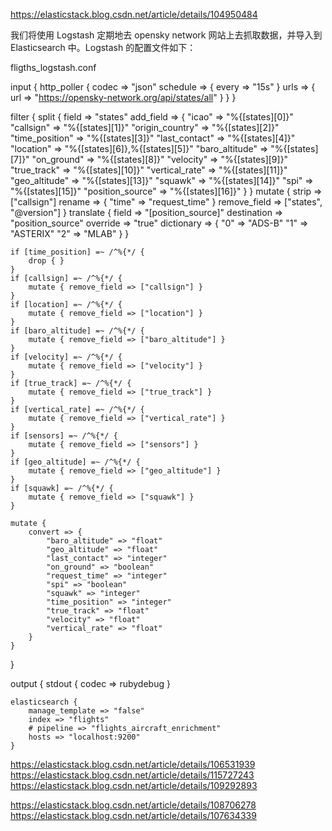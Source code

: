 https://elasticstack.blog.csdn.net/article/details/104950484


我们将使用 Logstash 定期地去 opensky network 网站上去抓取数据，并导入到 Elasticsearch 中。Logstash 的配置文件如下：

fligths_logstash.conf

input {
    http_poller {
        codec => "json"
        schedule => { every => "15s" }
        urls => {
            url => "https://opensky-network.org/api/states/all"
        }
    }
}
 
filter {
    split {
        field => "states"
        add_field => {
            "icao" => "%{[states][0]}"
            "callsign" => "%{[states][1]}"
            "origin_country" => "%{[states][2]}"
            "time_position" => "%{[states][3]}"
            "last_contact" => "%{[states][4]}"
            "location" => "%{[states][6]},%{[states][5]}"
            "baro_altitude" => "%{[states][7]}"
            "on_ground" => "%{[states][8]}"
            "velocity" => "%{[states][9]}"
            "true_track" => "%{[states][10]}"
            "vertical_rate" => "%{[states][11]}"
            "geo_altitude" => "%{[states][13]}"
            "squawk" => "%{[states][14]}"
            "spi" => "%{[states][15]}"
            "position_source" => "%{[states][16]}"
        }
    }
    mutate {
        strip => ["callsign"]
        rename => { "time" => "request_time" }
        remove_field => ["states", "@version"]
    }
    translate {
        field => "[position_source]"
        destination => "position_source"
        override => "true"
        dictionary => {
          "0" => "ADS-B"
          "1" => "ASTERIX"
          "2" => "MLAB"
        }
    }
 
    if [time_position] =~ /^%{*/ {
        drop { }
    }
    if [callsign] =~ /^%{*/ {
        mutate { remove_field => ["callsign"] }
    }
    if [location] =~ /^%{*/ {
        mutate { remove_field => ["location"] }
    }
    if [baro_altitude] =~ /^%{*/ {
        mutate { remove_field => ["baro_altitude"] }
    }
    if [velocity] =~ /^%{*/ {
        mutate { remove_field => ["velocity"] }
    }
    if [true_track] =~ /^%{*/ {
        mutate { remove_field => ["true_track"] }
    }
    if [vertical_rate] =~ /^%{*/ {
        mutate { remove_field => ["vertical_rate"] }
    }
    if [sensors] =~ /^%{*/ {
        mutate { remove_field => ["sensors"] }
    }
    if [geo_altitude] =~ /^%{*/ {
        mutate { remove_field => ["geo_altitude"] }
    }
    if [squawk] =~ /^%{*/ {
        mutate { remove_field => ["squawk"] }
    }
 
    mutate {
		convert => { 
            "baro_altitude" => "float" 
		    "geo_altitude" => "float"
            "last_contact" => "integer"
            "on_ground" => "boolean"
            "request_time" => "integer"
            "spi" => "boolean"
            "squawk" => "integer"
            "time_position" => "integer"
            "true_track" => "float"
            "velocity" => "float"
            "vertical_rate" => "float"
        }
	}
}
 
output {
    stdout { 
        codec => rubydebug
    }
 
    elasticsearch {
        manage_template => "false"
        index => "flights"
        # pipeline => "flights_aircraft_enrichment"
     	hosts => "localhost:9200"
    }


https://elasticstack.blog.csdn.net/article/details/106531939
https://elasticstack.blog.csdn.net/article/details/115727243
https://elasticstack.blog.csdn.net/article/details/109292893


https://elasticstack.blog.csdn.net/article/details/108706278
https://elasticstack.blog.csdn.net/article/details/107634339